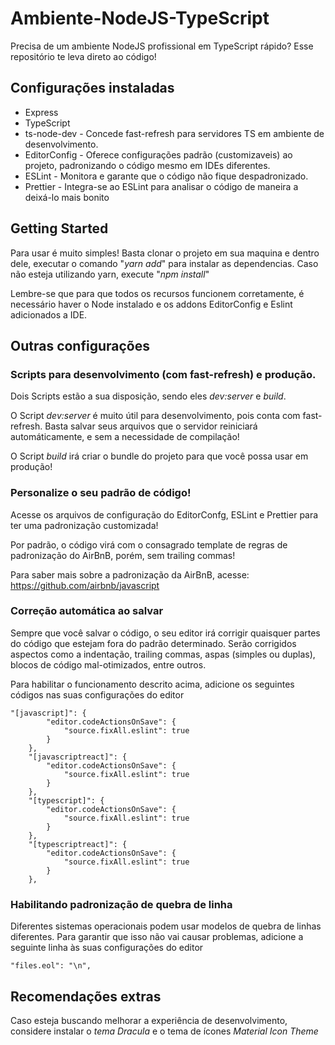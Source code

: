 # Ambiente-NodeJS-TypeScript

Precisa de um ambiente NodeJS profissional em TypeScript rápido? Esse repositório te leva direto ao código!

## Configurações instaladas

* Express
* TypeScript
* ts-node-dev - Concede fast-refresh para servidores TS em ambiente de desenvolvimento.
* EditorConfig - Oferece configurações padrão (customizaveis) ao projeto, padronizando o código mesmo em IDEs diferentes.
* ESLint - Monitora e garante que o código não fique despadronizado.
* Prettier - Integra-se ao ESLint para analisar o código de maneira a deixá-lo mais bonito

## Getting Started

Para usar é muito simples! Basta clonar o projeto em sua maquina e dentro dele, executar o comando "<i>yarn add</i>" para instalar as dependencias. Caso não esteja utilizando yarn, execute "<i>npm install</i>"

Lembre-se que para que todos os recursos funcionem corretamente, é necessário haver o Node instalado e os addons EditorConfig e Eslint adicionados a IDE.

## Outras configurações

### Scripts para desenvolvimento (com fast-refresh) e produção.

Dois Scripts estão a sua disposição, sendo eles <i>dev:server</i> e <i>build</i>.

O Script <i>dev:server</i> é muito útil para desenvolvimento, pois conta com fast-refresh. Basta salvar seus arquivos que o servidor reiniciará automáticamente, e sem a necessidade de compilação!

O Script <i>build</i> irá criar o bundle do projeto para que você possa usar em produção!

### Personalize o seu padrão de código!

Acesse os arquivos de configuração do EditorConfg, ESLint e Prettier para ter uma padronização customizada!

Por padrão, o código virá com o consagrado template de regras de padronização do AirBnB, porém, sem trailing commas!

Para saber mais sobre a padronização da AirBnB, acesse: https://github.com/airbnb/javascript

### Correção automática ao salvar

Sempre que você salvar o código, o seu editor irá corrigir quaisquer partes do código que estejam fora do padrão determinado. Serão corrigidos aspectos como a indentação, trailing commas, aspas (simples ou duplas), blocos de código mal-otimizados, entre outros.

Para habilitar o funcionamento descrito acima, adicione os seguintes códigos nas suas configurações do editor

```
"[javascript]": {
        "editor.codeActionsOnSave": {
            "source.fixAll.eslint": true
        }
    },
    "[javascriptreact]": {
        "editor.codeActionsOnSave": {
            "source.fixAll.eslint": true
        }
    },
    "[typescript]": {
        "editor.codeActionsOnSave": {
            "source.fixAll.eslint": true
        }
    },
    "[typescriptreact]": {
        "editor.codeActionsOnSave": {
            "source.fixAll.eslint": true
        }
    },
```

### Habilitando padronização de quebra de linha

Diferentes sistemas operacionais podem usar modelos de quebra de linhas diferentes. Para garantir que isso não vai causar problemas, adicione a seguinte linha às suas configurações do editor

```
"files.eol": "\n",
```

## Recomendações extras

Caso esteja buscando melhorar a experiência de desenvolvimento, considere instalar o <i>tema Dracula</i> e o tema de ícones <i>Material Icon Theme</i>
